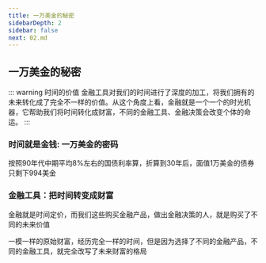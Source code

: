```yaml
---
title: 一万美金的秘密
sidebarDepth: 2
sidebar: false
next: 02.md
---
```


## 一万美金的秘密

::: warning 时间的价值
金融工具对我们的时间进行了深度的加工，将我们拥有的未来转化成了完全不一样的价值。从这个角度上看，金融就是一个一个的时光机器，它帮助我们将时间转化成财富，不同的金融工具、金融决策会改变个体的命运。
:::

### **时间就是金钱: 一万美金的密码**

按照90年代中期平均8%左右的国债利率算，折算到30年后，面值1万美金的债券只剩下994美金

### **金融工具：把时间转变成财富**

金融就是时间定价，而我们这些购买金融产品，做出金融决策的人，就是购买了不同的未来价值

一模一样的原始财富，经历完全一样的时间，但是因为选择了不同的金融产品，不同的金融工具，就完全改写了未来财富的格局
